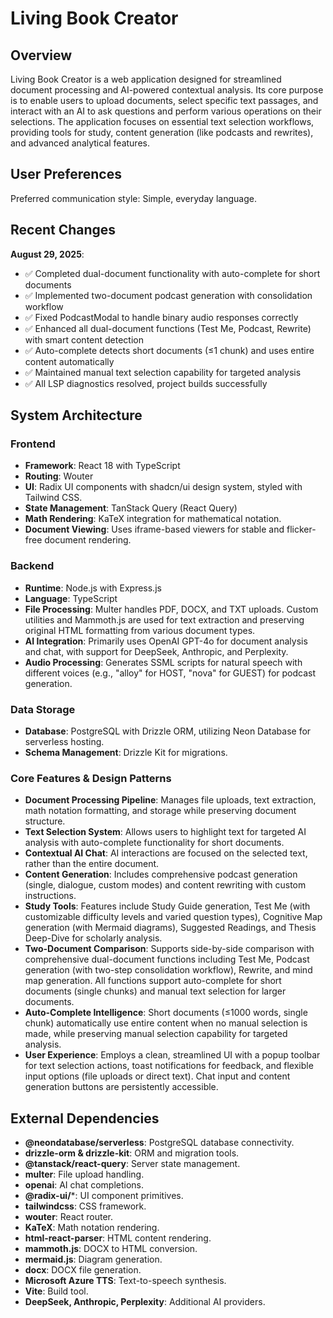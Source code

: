 # Living Book Creator

## Overview

Living Book Creator is a web application designed for streamlined document processing and AI-powered contextual analysis. Its core purpose is to enable users to upload documents, select specific text passages, and interact with an AI to ask questions and perform various operations on their selections. The application focuses on essential text selection workflows, providing tools for study, content generation (like podcasts and rewrites), and advanced analytical features.

## User Preferences

Preferred communication style: Simple, everyday language.

## Recent Changes

**August 29, 2025**: 
- ✅ Completed dual-document functionality with auto-complete for short documents
- ✅ Implemented two-document podcast generation with consolidation workflow
- ✅ Fixed PodcastModal to handle binary audio responses correctly
- ✅ Enhanced all dual-document functions (Test Me, Podcast, Rewrite) with smart content detection
- ✅ Auto-complete detects short documents (≤1 chunk) and uses entire content automatically
- ✅ Maintained manual text selection capability for targeted analysis
- ✅ All LSP diagnostics resolved, project builds successfully

## System Architecture

### Frontend
- **Framework**: React 18 with TypeScript
- **Routing**: Wouter
- **UI**: Radix UI components with shadcn/ui design system, styled with Tailwind CSS.
- **State Management**: TanStack Query (React Query)
- **Math Rendering**: KaTeX integration for mathematical notation.
- **Document Viewing**: Uses iframe-based viewers for stable and flicker-free document rendering.

### Backend
- **Runtime**: Node.js with Express.js
- **Language**: TypeScript
- **File Processing**: Multer handles PDF, DOCX, and TXT uploads. Custom utilities and Mammoth.js are used for text extraction and preserving original HTML formatting from various document types.
- **AI Integration**: Primarily uses OpenAI GPT-4o for document analysis and chat, with support for DeepSeek, Anthropic, and Perplexity.
- **Audio Processing**: Generates SSML scripts for natural speech with different voices (e.g., "alloy" for HOST, "nova" for GUEST) for podcast generation.

### Data Storage
- **Database**: PostgreSQL with Drizzle ORM, utilizing Neon Database for serverless hosting.
- **Schema Management**: Drizzle Kit for migrations.

### Core Features & Design Patterns
- **Document Processing Pipeline**: Manages file uploads, text extraction, math notation formatting, and storage while preserving document structure.
- **Text Selection System**: Allows users to highlight text for targeted AI analysis with auto-complete functionality for short documents.
- **Contextual AI Chat**: AI interactions are focused on the selected text, rather than the entire document.
- **Content Generation**: Includes comprehensive podcast generation (single, dialogue, custom modes) and content rewriting with custom instructions.
- **Study Tools**: Features include Study Guide generation, Test Me (with customizable difficulty levels and varied question types), Cognitive Map generation (with Mermaid diagrams), Suggested Readings, and Thesis Deep-Dive for scholarly analysis.
- **Two-Document Comparison**: Supports side-by-side comparison with comprehensive dual-document functions including Test Me, Podcast generation (with two-step consolidation workflow), Rewrite, and mind map generation. All functions support auto-complete for short documents (single chunks) and manual text selection for larger documents.
- **Auto-Complete Intelligence**: Short documents (≤1000 words, single chunk) automatically use entire content when no manual selection is made, while preserving manual selection capability for targeted analysis.
- **User Experience**: Employs a clean, streamlined UI with a popup toolbar for text selection actions, toast notifications for feedback, and flexible input options (file uploads or direct text). Chat input and content generation buttons are persistently accessible.

## External Dependencies

- **@neondatabase/serverless**: PostgreSQL database connectivity.
- **drizzle-orm & drizzle-kit**: ORM and migration tools.
- **@tanstack/react-query**: Server state management.
- **multer**: File upload handling.
- **openai**: AI chat completions.
- **@radix-ui/***: UI component primitives.
- **tailwindcss**: CSS framework.
- **wouter**: React router.
- **KaTeX**: Math notation rendering.
- **html-react-parser**: HTML content rendering.
- **mammoth.js**: DOCX to HTML conversion.
- **mermaid.js**: Diagram generation.
- **docx**: DOCX file generation.
- **Microsoft Azure TTS**: Text-to-speech synthesis.
- **Vite**: Build tool.
- **DeepSeek, Anthropic, Perplexity**: Additional AI providers.